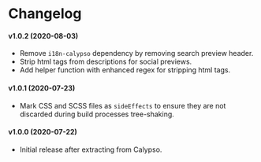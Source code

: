 Changelog
========

#### v1.0.2 (2020-08-03)
- Remove `i18n-calypso` dependency by removing search preview header.
- Strip html tags from descriptions for social previews.
- Add helper function with enhanced regex for stripping html tags.

#### v1.0.1 (2020-07-23)
- Mark CSS and SCSS files as `sideEffects` to ensure they are not discarded during build processes tree-shaking.


#### v1.0.0 (2020-07-22)
- Initial release after extracting from Calypso.
